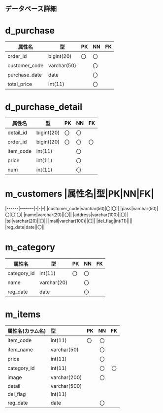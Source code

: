  ## データベース詳細
 
  # d_purchase 
  |属性名|型|PK|NN|FK| 
  |------|-------|-|-|-| 
  |order_id|bigint(20)|〇|〇|| 
  |customer_code|varchar(50)||〇|| 
  |purchase_date|date||〇|| 
  |total_price|int(11)||〇||
    
  # d_purchase_detail 
  |属性名|型|PK|NN|FK| 
  |------|-------|-|-|-| 
  |detail_id|bigint(20)|〇|〇|| 
  |order_id|bigint(20)|〇|〇|〇| 
  |item_code|int(11)||〇|| 
  |price|int(11)||〇|| 
  |num|int(11)||〇||
    
  # m_customers |属性名|型|PK|NN|FK| 
  |------|-------|-|-|-| 
  |customer_code|varchar(50)|〇|〇|| 
  |pass|varchar(50)|〇|〇|〇| 
  |name|varchar(20)||〇|| 
  |address|varchar(100)||〇|| 
  |tel|varchar(20)||〇|| 
  |mail|varchar(100)||〇|| 
  |del_flag|int(11)|||| 
  |reg_date|date||〇||
    
  # m_category 
  |属性名|型|PK|NN|FK| 
  |------|-------|-|-|-| 
  |category_id|int(11)|〇|〇|| 
  |name|varchar(20)||〇|| 
  |reg_date|date||〇||
    
  # m_items 
  |属性名(カラム名)|型|PK|NN|FK| 
  |:---|:---|:---|:---:|:---:| 
  |item_code|int(11)|〇|〇|| 
  |item_name|varchar(50)||〇||    
  |price|int(11)||〇|| 
  |category_id|int(11)||〇|〇| 
  |image|varchar(200)||〇|| 
  |detail|varchar(500)|||| 
  |del_flag|int(11)|||| 
  |reg_date|date||〇||






   
